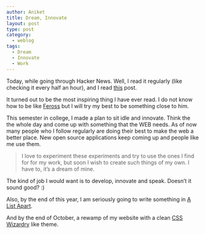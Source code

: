 ```yaml
---
author: Aniket
title: Dream, Innovate
layout: post
type: post
category:
  - weblog
tags:
  - Dream
  - Innovate
  - Work
---
```

Today, while going through Hacker News. Well, I read it regularly (like checking it every half an hour), and I read [this][1] post.

It turned out to be the most inspiring thing I have ever read. I do not know how to be like [Feross][2] but I will try my best to be something close to him.

This semester in college, I made a plan to sit idle and innovate. Think the the whole day and come up with something that the WEB needs. As of now many people who I follow regularly are doing their best to make the web a better place. New open source applications keep coming up and people like me use them.

> I love to experiment these experiments and try to use the ones I find for for my work, but soon I wish to create such things of my own. I have to, it’s a dream of mine.

The kind of job I would want is to develop, innovate and speak. Doesn’t it sound good? :)

Also, by the end of this year, I am seriously going to write something in [A List Apart][3].

And by the end of October, a rewamp of my website with a clean [CSS Wizardry][4] like theme.

 [1]: http://nymag.com/news/features/silicon-valley-2011-9/ "Post."
 [2]: http://www.feross.org/ "Feross"
 [3]: http://www.alistapart.com/ "A List Apart"
 [4]: http://csswizardry.com/ "CSS Wizardry"